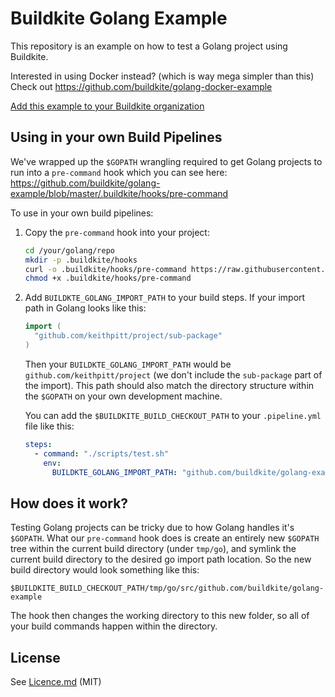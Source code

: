 # Buildkite Golang Example

This repository is an example on how to test a Golang project using Buildkite.

Interested in using Docker instead? (which is way mega simpler than this) Check
out https://github.com/buildkite/golang-docker-example

[Add this example to your Buildkite organization](https://buildkite.com/new)

## Using in your own Build Pipelines

We've wrapped up the `$GOPATH` wrangling required to get Golang projects to run
into a `pre-command` hook which you can see here:
https://github.com/buildkite/golang-example/blob/master/.buildkite/hooks/pre-command

To use in your own build pipelines:

1. Copy the `pre-command` hook into your project:

   ```sh
   cd /your/golang/repo
   mkdir -p .buildkite/hooks
   curl -o .buildkite/hooks/pre-command https://raw.githubusercontent.com/buildkite/golang-example/master/.buildkite/hooks/pre-command
   chmod +x .buildkite/hooks/pre-command
   ```

2. Add `BUILDKTE_GOLANG_IMPORT_PATH` to your build steps. If your import path in Golang looks like this:

   ```go
   import (
     "github.com/keithpitt/project/sub-package"
   )
   ```

   Then your `BUILDKTE_GOLANG_IMPORT_PATH` would be `github.com/keithpitt/project`
   (we don't include the `sub-package` part of the import). This path should also match
   the directory structure within the `$GOPATH` on your own development machine.

   You can add the `$BUILDKITE_BUILD_CHECKOUT_PATH` to your `.pipeline.yml` file like this:

   ```yml
   steps:
     - command: "./scripts/test.sh"
       env:
         BUILDKTE_GOLANG_IMPORT_PATH: "github.com/buildkite/golang-example"
   ```

## How does it work?

Testing Golang projects can be tricky due to how Golang handles it's `$GOPATH`.
What our `pre-command` hook does is create an entirely new `$GOPATH` tree
within the current build directory (under `tmp/go`), and symlink the current
build directory to the desired go import path location. So the new build
directory would look something like this:

`$BUILDKITE_BUILD_CHECKOUT_PATH/tmp/go/src/github.com/buildkite/golang-example`

The hook then changes the working directory to this new folder, so all of your
build commands happen within the directory.

## License

See [Licence.md](Licence.md) (MIT)
